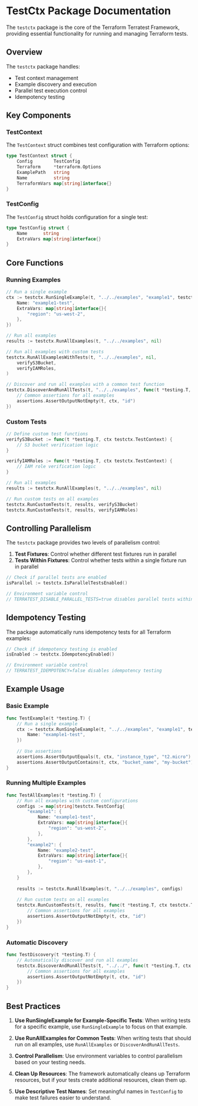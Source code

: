# TestCtx Package Documentation

The `testctx` package is the core of the Terraform Terratest Framework, providing essential functionality for running and managing Terraform tests.

## Overview

The `testctx` package handles:
- Test context management
- Example discovery and execution
- Parallel test execution control
- Idempotency testing

## Key Components

### TestContext

The `TestContext` struct combines test configuration with Terraform options:

```go
type TestContext struct {
    Config        TestConfig
    Terraform     *terraform.Options
    ExamplePath   string
    Name          string
    TerraformVars map[string]interface{}
}
```

### TestConfig

The `TestConfig` struct holds configuration for a single test:

```go
type TestConfig struct {
    Name      string
    ExtraVars map[string]interface{}
}
```

## Core Functions

### Running Examples

```go
// Run a single example
ctx := testctx.RunSingleExample(t, "../../examples", "example1", testctx.TestConfig{
    Name: "example1-test",
    ExtraVars: map[string]interface{}{
        "region": "us-west-2",
    },
})

// Run all examples
results := testctx.RunAllExamples(t, "../../examples", nil)

// Run all examples with custom tests
testctx.RunAllExamplesWithTests(t, "../../examples", nil, 
    verifyS3Bucket, 
    verifyIAMRoles,
)

// Discover and run all examples with a common test function
testctx.DiscoverAndRunAllTests(t, "../../examples", func(t *testing.T, ctx testctx.TestContext) {
    // Common assertions for all examples
    assertions.AssertOutputNotEmpty(t, ctx, "id")
})
```

### Custom Tests

```go
// Define custom test functions
verifyS3Bucket := func(t *testing.T, ctx testctx.TestContext) {
    // S3 bucket verification logic
}

verifyIAMRoles := func(t *testing.T, ctx testctx.TestContext) {
    // IAM role verification logic
}

// Run all examples
results := testctx.RunAllExamples(t, "../../examples", nil)

// Run custom tests on all examples
testctx.RunCustomTests(t, results, verifyS3Bucket)
testctx.RunCustomTests(t, results, verifyIAMRoles)
```

## Controlling Parallelism

The `testctx` package provides two levels of parallelism control:

1. **Test Fixtures**: Control whether different test fixtures run in parallel
2. **Tests Within Fixtures**: Control whether tests within a single fixture run in parallel

```go
// Check if parallel tests are enabled
isParallel := testctx.IsParallelTestsEnabled()

// Environment variable control
// TERRATEST_DISABLE_PARALLEL_TESTS=true disables parallel tests within fixtures
```

## Idempotency Testing

The package automatically runs idempotency tests for all Terraform examples:

```go
// Check if idempotency testing is enabled
isEnabled := testctx.IdempotencyEnabled()

// Environment variable control
// TERRATEST_IDEMPOTENCY=false disables idempotency testing
```

## Example Usage

### Basic Example

```go
func TestExample(t *testing.T) {
    // Run a single example
    ctx := testctx.RunSingleExample(t, "../../examples", "example1", testctx.TestConfig{
        Name: "example1-test",
    })
    
    // Use assertions
    assertions.AssertOutputEquals(t, ctx, "instance_type", "t2.micro")
    assertions.AssertOutputContains(t, ctx, "bucket_name", "my-bucket")
}
```

### Running Multiple Examples

```go
func TestAllExamples(t *testing.T) {
    // Run all examples with custom configurations
    configs := map[string]testctx.TestConfig{
        "example1": {
            Name: "example1-test",
            ExtraVars: map[string]interface{}{
                "region": "us-west-2",
            },
        },
        "example2": {
            Name: "example2-test",
            ExtraVars: map[string]interface{}{
                "region": "us-east-1",
            },
        },
    }
    
    results := testctx.RunAllExamples(t, "../../examples", configs)
    
    // Run custom tests on all examples
    testctx.RunCustomTests(t, results, func(t *testing.T, ctx testctx.TestContext) {
        // Common assertions for all examples
        assertions.AssertOutputNotEmpty(t, ctx, "id")
    })
}
```

### Automatic Discovery

```go
func TestDiscovery(t *testing.T) {
    // Automatically discover and run all examples
    testctx.DiscoverAndRunAllTests(t, "../../", func(t *testing.T, ctx testctx.TestContext) {
        // Common assertions for all examples
        assertions.AssertOutputNotEmpty(t, ctx, "id")
    })
}
```

## Best Practices

1. **Use RunSingleExample for Example-Specific Tests**: When writing tests for a specific example, use `RunSingleExample` to focus on that example.

2. **Use RunAllExamples for Common Tests**: When writing tests that should run on all examples, use `RunAllExamples` or `DiscoverAndRunAllTests`.

3. **Control Parallelism**: Use environment variables to control parallelism based on your testing needs.

4. **Clean Up Resources**: The framework automatically cleans up Terraform resources, but if your tests create additional resources, clean them up.

5. **Use Descriptive Test Names**: Set meaningful names in `TestConfig` to make test failures easier to understand.